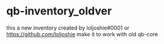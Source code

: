 # qb-inventory_oldver
this a new inventory created by loljoshie#0001 or https://github.com/loljoshie make it to work with old qb-core
